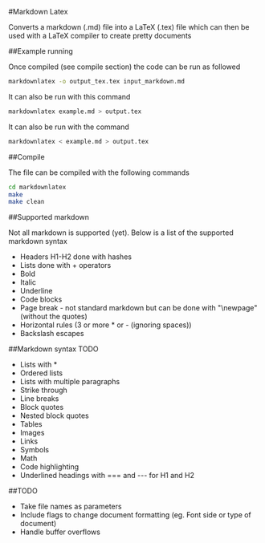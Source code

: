 #Markdown Latex

Converts a markdown (.md) file into a LaTeX (.tex) file which can then be used with a LaTeX compiler to create pretty documents

##Example running

Once compiled (see compile section) the code can be run as followed

```bash
markdownlatex -o output_tex.tex input_markdown.md
```

It can also be run with this command

```bash
markdownlatex example.md > output.tex
```

It can also be run with the command

```bash
markdownlatex < example.md > output.tex
```

##Compile

The file can be compiled with the following commands

```bash
cd markdownlatex
make
make clean
```

##Supported markdown

Not all markdown is supported (yet). Below is a list of the supported markdown syntax

+ Headers H1-H2 done with hashes
+ Lists done with + operators
+ Bold
+ Italic
+ Underline
+ Code blocks
+ Page break - not standard markdown but can be done with "\\newpage" (without the quotes)
+ Horizontal rules (3 or more \* or \- (ignoring spaces))
+ Backslash escapes

##Markdown syntax TODO
+ Lists with \*
+ Ordered lists
+ Lists with multiple paragraphs
+ Strike through
+ Line breaks
+ Block quotes
+ Nested block quotes
+ Tables
+ Images
+ Links
+ Symbols
+ Math
+ Code highlighting
+ Underlined headings with === and --- for H1 and H2

##TODO
+ Take file names as parameters
+ Include flags to change document formatting (eg. Font side or type of document)
+ Handle buffer overflows

